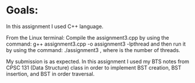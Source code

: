 # Goals:

In this assignment I used C++ language.

From the Linux terminal:
Compile the assignment3.cpp by using the command:
g++ assignment3.cpp -o assignment3 -lpthread and
then run it by using the command:
./assignment3 <NUMBER>, where <NUMBER> is the number of threads.

My submission is as expected. In this assignment I used my BTS notes from
CPSC 131 (Data Structure) class in order to implement BST creation,
BST insertion, and BST in order traversal.

